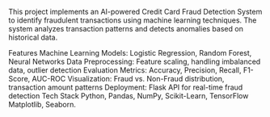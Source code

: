 This project implements an AI-powered Credit Card Fraud Detection System to identify fraudulent transactions using machine learning techniques. The system analyzes transaction patterns and detects anomalies based on historical data.

Features
Machine Learning Models: Logistic Regression, Random Forest, Neural Networks
Data Preprocessing: Feature scaling, handling imbalanced data, outlier detection
Evaluation Metrics: Accuracy, Precision, Recall, F1-Score, AUC-ROC
Visualization: Fraud vs. Non-Fraud distribution, transaction amount patterns
Deployment: Flask API for real-time fraud detection
Tech Stack
Python, Pandas, NumPy, Scikit-Learn, TensorFlow
Matplotlib, Seaborn.

